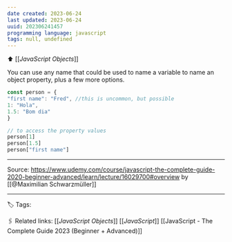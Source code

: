 ```yaml
---
date created: 2023-06-24
last updated: 2023-06-24
uuid: 202306241457
programming language: javascript
tags: null, undefined
---
```

⬆ [[_JavaScript Objects_]]

You can use any name that could be used to name a variable to name an object property, plus a few more options.

```js
const person = {
"first name": "Fred", //this is uncommon, but possible
1: "Hola",
1.5: "Bom dia"
}

// to access the property values
person[1]
person[1.5]
person["first name"]
```

---

Source: https://www.udemy.com/course/javascript-the-complete-guide-2020-beginner-advanced/learn/lecture/16029700#overview by [[@Maximilian Schwarzmüller]]

---
🏷 Tags: 

🖇 Related links:
[[_JavaScript Objects_]]
[[_JavaScript_]]
[[JavaScript - The Complete Guide 2023 (Beginner + Advanced)]]

